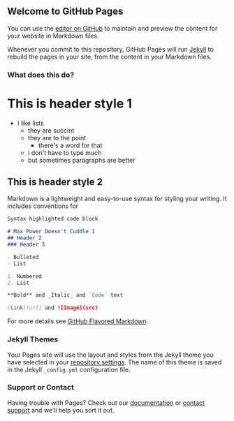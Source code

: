 ## Welcome to GitHub Pages

You can use the [editor on GitHub](https://github.com/MaxPowerYos/maxpoweryos.github.io/edit/master/README.md) to maintain and preview the content for your website in Markdown files.

Whenever you commit to this repository, GitHub Pages will run [Jekyll](https://jekyllrb.com/) to rebuild the pages in your site, from the content in your Markdown files.

### What does this do?

# This is header style 1
- i like lists
  - they are succint
  - they are to the point
    - there's a word for that
  - i don't have to type much
  - but sometimes paragraphs are better
 
## This is header style 2

Markdown is a lightweight and easy-to-use syntax for styling your writing. It includes conventions for

```markdown
Syntax highlighted code block

# Max Power Doesn't Cuddle 1
## Header 2
### Header 3

- Bulleted
- List

1. Numbered
2. List

**Bold** and _Italic_ and `Code` text

[Link](url) and ![Image](src)
```

For more details see [GitHub Flavored Markdown](https://guides.github.com/features/mastering-markdown/).

### Jekyll Themes

Your Pages site will use the layout and styles from the Jekyll theme you have selected in your [repository settings](https://github.com/MaxPowerYos/maxpoweryos.github.io/settings). The name of this theme is saved in the Jekyll `_config.yml` configuration file.

### Support or Contact

Having trouble with Pages? Check out our [documentation](https://help.github.com/categories/github-pages-basics/) or [contact support](https://github.com/contact) and we’ll help you sort it out.
